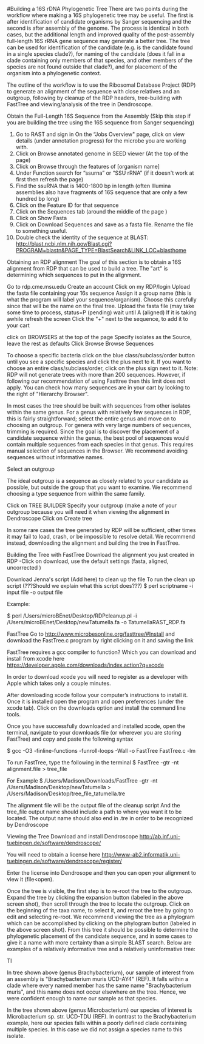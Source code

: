 #Building a 16S rDNA Phylogenetic Tree
There are two points during the workflow where making a 16S phylogenetic tree may be useful. The first is after identification of candidate organisms by Sanger sequencing and the second is after assembly of the genome. The process is identical in both cases, but the additional length and improved quality of the post-assembly full-length 16S rRNA gene sequence may generate a better tree. The tree can be used for identification of the candidate (e.g. is the candidate found in a single species clade?), for naming of the candidate (does it fall in a clade containing only members of that species, and other members of the species are not found outside that clade?), and for placement of the organism into a phylogenetic context.

The outline of the workflow is to use the Ribosomal Database Project (RDP) to generate an alignment of the sequence with close relatives and an outgroup, following by cleanup of the RDP headers, tree-building with FastTree and viewing/analysis of the tree in Dendroscope.

Obtain the Full-Length 16S Sequence from the Assembly
(Skip this step if you are building the tree using the 16S sequence from Sanger sequencing)

1. Go to RAST and sign in
On the “Jobs Overview" page, click on view details (under annotation progress) for the microbe you are working with.
2. Click on Browse annotated genome in SEED viewer (At the top of the page)
3. Click on Browse through the features of [organism name]
4. Under Function search for “ssurna” or “SSU rRNA”
 (if it doesn't work at first then refresh the page)
5. Find the ssuRNA that is 1400-1800 bp in length (often Illumina assemblies also have fragments of 16S sequence that are only a few hundred bp long)
6. Click on the Feature ID for that sequence
7. Click on the Sequences tab (around the middle of the page )
8. Click on Show Fasta
9. Click on Download Sequences and save as a fasta file. Rename the file to something useful.
11. Double check the identity of the sequence at BLAST:
http://blast.ncbi.nlm.nih.gov/Blast.cgi?PROGRAM=blastn&PAGE_TYPE=BlastSearch&LINK_LOC=blasthome

Obtaining an RDP alignment
The goal of this section is to obtain a 16S alignment from RDP that can be used to build a tree. The "art" is determining which sequences to put in the alignment.

Go to rdp.cme.msu.edu
Create an account
Click on my RDP/login
Upload the fasta file containing your 16s sequence
Assign it a group name (this is what the program will label your sequence/organism). Choose this carefully since that will be the name on the final tree.
Upload the fasta file (may take some time to process, status=P (pending) wait until A (aligned)
If it is taking awhile refresh the screen
Click the "+" next to the sequence, to add it to your cart


 


click on BROWSERS at the top of the page
Specify isolates as the Source, leave the rest as defaults
Click Browse 
 Browse Sequences

To choose a specific bacteria click on the blue class/subclass/order button until you see a specific species and click the plus next to it. If you want to choose an entire class/subclass/order, click on the plus sign next to it. Note: RDP will not generate trees with more than 200 sequences. However, if following our recommendation of using Fasttree then this limit does not apply. You can check how many sequences are in your cart by looking to the right of "Hierarchy Browser".

In most cases the tree should be built with sequences from other isolates within the same genus. For a genus with relatively few sequences in RDP, this is fairly straightforward; select the entire genus and move on to choosing an outgroup. For genera with very large numbers of sequences, trimming is required. Since the goal is to discover the placement of a candidate sequence within the genus, the best pool of sequences would contain multiple sequences from each species in that genus. This requires manual selection of sequences in the Browser. We recommend avoiding sequences without informative names.

Select an outgroup 

The ideal outgroup is a sequence as closely related to your candidate as possible, but outside the group that you want to examine. We recommend choosing a type sequence from within the same family.



 Click on TREE BUILDER
 Specify your outgroup (make a note of your outgroup because you will need it when viewing the alignment in Dendroscope
 Click on Create tree 

In some rare cases the tree generated by RDP will be sufficient, other times it may fail to load, crash, or be impossible to resolve detail. We recommend instead, downloading the alignment and building the tree in FastTree.

Building the Tree with FastTree
Download the alignment you just created in RDP
 -Click on download, use the default settings (fasta, aligned, uncorrected )

Download Jenna's script (Add here) to clean up the file
To run the clean up script (???Should we explain what this script does???)
$ perl scriptname -i input file -o output file

Example: 

$ perl /Users/microBEnet/Desktop/RDPcleanup.pl -i /Users/microBEnet/Desktop/newTatumella.fa -o TatumellaRAST_RDP.fa

FastTree 
Go to
http://www.microbesonline.org/fasttree/#Install
and download the FastTree.c program by right clicking on it and saving the link

FastTree requires a gcc compiler to function? Which you can download and install from xcode here
https://developer.apple.com/downloads/index.action?q=xcode

In order to download xcode you will need to register as a developer with Apple which takes only a couple minutes.

After downloading xcode follow your computer’s instructions to install it. Once it is installed open the program and open preferences (under the xcode tab). Click on the downloads option and install the command line tools. 

Once you have successfully downloaded and installed xcode, open the terminal, navigate to your downloads file (or wherever you are storing FastTree) and copy and paste the following syntax

$ gcc -O3 -finline-functions -funroll-loops -Wall -o FastTree FastTree.c -lm

To run FastTree, type the following in the terminal
$ FastTree -gtr -nt alignment.file > tree_file 

For Example
$ /Users/Madison/Downloads/FastTree -gtr -nt /Users/Madison/Desktop/newTatumella > /Users/Madison/Desktop/tree_file_tatumella.tre

The alignment file will be the output file of the cleanup script
And the tree_file output name should include a path to where you want it to be located. The output name should also end in .tre in order to be recognized by Dendroscope

Viewing the Tree
Download and install Dendroscope
http://ab.inf.uni-tuebingen.de/software/dendroscope/

You will need to obtain a license here
http://www-ab2.informatik.uni-tuebingen.de/software/dendroscope/register/

Enter the license into Dendrosope and then you can open your alignment to view it (file<open).
 
 

Once the tree is visible, the first step is to re-root the tree to the outgroup. Expand the tree by clicking the expansion button (labeled in the above screen shot), then scroll through the tree to locate the outgroup. Click on the beginning of the taxa name, to select it, and reroot the tree by going to edit and selecting re-root.  We recommend viewing the tree as a phylogram which can be accomplished by clicking on the phylogram button (labeled in the above screen shot). From this tree it should be possible to determine the phylogenetic placement of the candidate sequence, and in some cases to give it a name with more certainty than a simple BLAST search.  Below are examples of a relatively informative tree and a relatively uninformative tree:

TI
 
In tree shown above (genus Brachybacterium), our sample of interest from an assembly is "Brachybacterium muris UCD-AY4" (REF). It falls within a clade where every named member has the same name "Brachybacterium muris", and this name does not occur elsewhere on the tree. Hence, we were confident enough to name our sample as that species.
 
In the tree shown above (genus Microbacterium) our species of interest is Microbacterium sp. str. UCD-TDU (REF). In contrast to the Brachybacterium example, here our species falls within a poorly defined clade containing multiple species. In this case we did not assign a species name to this isolate.
